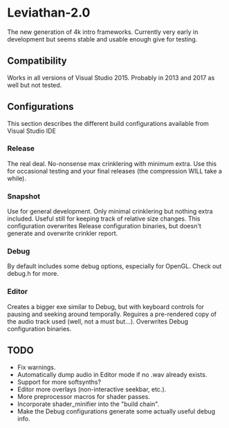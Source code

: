 # Leviathan-2.0
The new generation of 4k intro frameworks. Currently very early in development but seems stable and usable enough give for testing.

## Compatibility
Works in all versions of Visual Studio 2015. Probably in 2013 and 2017 as well but not tested.

## Configurations
This section describes the different build configurations available from Visual Studio IDE
### Release
The real deal. No-nonsense max crinklering with minimum extra. Use this for occasional testing and your final releases (the compression WILL take a while).
### Snapshot
Use for general development. Only minimal crinklering but nothing extra included. Useful still for keeping track of relative size changes. This configuration overwrites Release configuration binaries, but doesn't generate and overwrite crinkler report.
### Debug
By default includes some debug options, especially for OpenGL. Check out debug.h for more.
### Editor
Creates a bigger exe similar to Debug, but with keyboard controls for pausing and seeking around temporally. Reguires a pre-rendered copy of the audio track used (well, not a must but...). Overwrites Debug configuration binaries.

## TODO
* Fix warnings.
* Automatically dump audio in Editor mode if no .wav already exists.
* Support for more softsynths?
* Editor more overlays (non-interactive seekbar, etc.).
* More preprocessor macros for shader passes.
* Incorporate shader_minifier into the "build chain".
* Make the Debug configurations generate some actually useful debug info.
